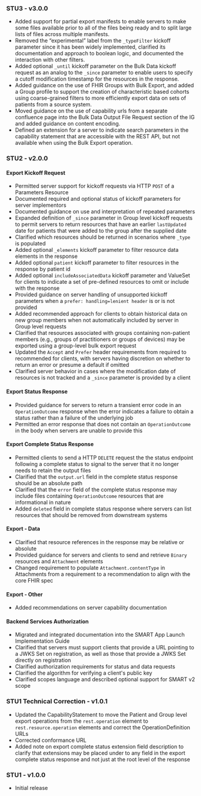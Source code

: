 <style type="text/css" rel="stylesheet">
	h3:before {content: none}
	h4:before {content: none}
</style>

### STU3 - v3.0.0
* Added support for partial export manifests to enable servers to make some files available prior to all of the files being ready and to split large lists of files across multiple manifests.
* Removed the “experimental” label from the `_typeFilter` kickoff parameter since it has been widely implemented, clarified its documentation and approach to boolean logic, and documented the interaction with other filters.
* Added optional `_until` kickoff parameter on the Bulk Data kickoff request as an analog to the `_since` parameter to enable users to specify a cutoff modification timestamp for the resources in the response.
* Added guidance on the use of FHIR Groups with Bulk Export, and added a Group profile to support the creation of characteristic based cohorts using coarse-grained filters to more efficiently export data on sets of patients from a source system.
* Moved guidance on the use of capability urls from a separate confluence page into the Bulk Data Output File Request section of the IG and added guidance on content encoding.
* Defined an extension for a server to indicate search parameters in the capability statement that are accessible with the REST API, but not available when using the Bulk Export operation.


### STU2 - v2.0.0

#### Export Kickoff Request
* Permitted server support for kickoff requests via HTTP `POST` of a Parameters Resource
* Documented required and optional status of kickoff parameters for server implementors
* Documented guidance on use and interpretation of repeated parameters
* Expanded definition of `_since` parameter in Group level kickoff requests to permit servers to return resources that have an earlier `lastUpdated` date for patients that were added to the group after the supplied date
* Clarified which resources should be returned in scenarios where `_type` is populated 
* Added optional `_elements` kickoff parameter to filter resource data elements in the response
* Added optional `patient` kickoff parameter to filter resources in the response by patient id
* Added optional `includeAssociatedData` kickoff parameter and ValueSet for clients to indicate a set of pre-defined resources to omit or include with the response
* Provided guidance on server handling of unsupported kickoff parameters when a `prefer: handling=lenient header` is or is not provided
* Added recommended approach for clients to obtain historical data on new group members when not automatically included by server in Group level requests
* Clarified that resources associated with groups containing non-patient members (e.g., groups of practitioners or groups of devices) may be exported using a group-level bulk export request
* Updated the `Accept` and `Prefer` header requirements from required to recommended for clients, with servers having discretion on whether to return an error or presume a default if omitted
* Clarified server behavior in cases where the modification date of resources is not tracked and a `_since` parameter is provided by a client

#### Export Status Response
* Provided guidance for servers to return a transient error code in an `OperationOutcome` response when the error indicates a failure to obtain a status rather than a failure of the underlying job
* Permitted an error response that does not contain an `OperationOutcome` in the body when servers are unable to provide this

#### Export Complete Status Response
* Permitted clients to send a HTTP `DELETE` request the the status endpoint following a complete status to signal to the server that it no longer needs to retain the output files
* Clarified that the `output.url` field in the complete status response should be an absolute path
* Clarified that the `error` field of the complete status response may include files containing `OperationOutcome` resources that are informational in nature
* Added `deleted` field in complete status response where servers can list resources that should be removed from downstream systems

#### Export - Data
* Clarified that resource references in the response may be relative or absolute
* Provided guidance for servers and clients to send and retrieve `Binary` resources and `Attachment` elements
* Changed requirement to populate `Attachment.contentType` in Attachments from a requirement to a recommendation to align with the core FHIR spec

#### Export - Other
* Added recommendations on server capability documentation

#### Backend Services Authorization
* Migrated and integrated documentation into the SMART App Launch Implementation Guide
* Clarified that servers must support clients that provide a URL pointing to a JWKS Set on registration, as well as those that provide a JWKS Set directly on registration
* Clarified authorization requirements for status and data requests
* Clarified the algorithm for verifying a client's public key
* Clarified scopes language and described optional support for SMART v2 scope


### STU1 Technical Correction - v1.0.1

* Updated the CapabilityStatement to move the Patient and Group level export operations from the `rest.operation` element to `rest.resource.operation` elements and correct the OperationDefinition URLs
* Corrected conformance URL
* Added note on export complete status extension field description to clarify that extensions may be placed under to any field in the export complete status response and not just at the root level of the response


### STU1 - v1.0.0

* Initial release
